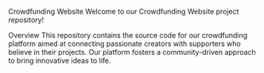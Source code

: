 Crowdfunding Website
Welcome to our Crowdfunding Website project repository!

Overview
This repository contains the source code for our crowdfunding platform aimed at connecting passionate creators with supporters who believe in their projects. Our platform fosters a community-driven approach to bring innovative ideas to life.
